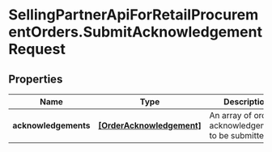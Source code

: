 # SellingPartnerApiForRetailProcurementOrders.SubmitAcknowledgementRequest

## Properties
Name | Type | Description | Notes
------------ | ------------- | ------------- | -------------
**acknowledgements** | [**[OrderAcknowledgement]**](OrderAcknowledgement.md) | An array of order acknowledgements to be submitted. | [optional] 


